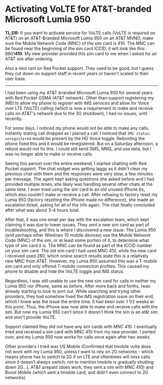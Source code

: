 # Activating VoLTE for AT&T-branded Microsoft Lumia 950

**TL;DR:** If you want to activate service for VoLTE calls (VoLTE is required on AT&T) on an AT&T-Branded Microsoft Lumia 950 on an AT&T MVNO, make sure the Mobile Network Code (MNC) of the sim card is 410. The MNC can be found near the beginning of the sim card ICCID; it will look like this: 8901**410**. My new provider provided this sim card to me when I asked for an AT&T sim after ordering.

Also a mini rant on Red Pocket support. They used to be good, but I guess they cut down on support staff in recent years or haven't scaled to their user base.

---

I had been using my AT&T-branded Microsoft Lumia 950 for several years with Red Pocket GSMA (AT&T network). Other than support registering my IMEI to allow my phone to register with IMS services and allow for Voice over LTE (VoLTE) calling (which is now a requirement to make and receive calls on AT&T's network due to the 3G shutdown), I had no issues, until recently.

For some days, I noticed my phone would not be able to make any calls, instantly stating call dropped as I placed a call. I noticed that `IMS status: unregistered` would be present by the HD Voice toggle. Rebooting the phone fixed this and it would be reregistered. But on a Saturday afternoon, a reboot would not fix this. I could still send SMS, MMS, and use data, but I was no longer able to make or receive calls.

Seeing this persist over the entire weekend, I started chatting with Red Pocket support. The chat widget was getting laggy as it didn't clear my previous chat with them and the responses were very slow, a few minutes per message. The agent kept asking questions she asked before and I had provided multiple times; she likely was handling several other chats at the same time. I even tried using the sim card in an old unused iPhone 6s, which also couldn’t make or receive a call. After refusing to factory reset my Lumia 950 (factory resetting the iPhone made no difference), she made an escalation ticket, asking for all of the info again. The chat finally concluded after what was about 3-4 hours total.

After that, it was one email per day with the escalation team, which kept claiming it was due to tower issues. They sent a new sim card as part of troubleshooting, and this is where I discovered a new issue: The Lumia 950 (and perhaps other Windows 10 mobile devices) use the Mobile Network Code (MNC) of the sim, or at least some portion of it, to determine what type of sim card it is. The MNC can be found as part of the ICCID number on your sim card. The old sim card I had used MNC 410, while the new card I received used 280, which online search results state this is a relatively new MNC from AT&T. However, my Lumia 950 assumed this was a T-mobile sim card and only offered T-mobile connection profiles. This caused my phone to disable and hide the VoLTE toggle and IMS status.

Regardless, I was still unable to use the new sim card for calls in neither my Lumia 950 nor iPhone, same as before. After more back and forths, Iwas already starting to look to port out. While searching and trying other providers, they had somehow fixed the IMS registration issue on their end, which I knew was the issue the entire time. It had been over 1 1/2 weeks at this point. Thus, the iPhone was now able to make and receive calls with the sim. But now my Lumia 950 can't since it doesn’t think the sim is an at&t sim and won't provide VoLTE.

Support claimed they did not have any sim cards with MNC 410. I eventually tried and received a sim card with MNC 410 from my new provider. I ported over, and my Lumia 950 now works for calls once again after two weeks.

Other providers I tried was US Mobile (Confirmed that tmobile volte does not work with my Lumia 950, unless I want to rely on 2G networks - which means phone has to switch to 2G if on LTE and oftentimes will miss calls since it doesn’t always switch; not to mention tmobile is gradually shutting down 2G…), AT&T prepaid (does work, they sent a sim with MNC 410) and Boost Mobile (which sent a tmobile card, and didn’t even connect to 2G networks).
